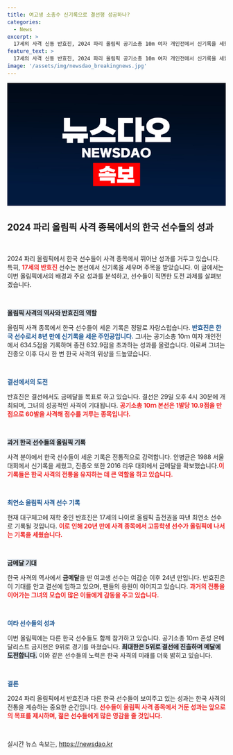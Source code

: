 ```yaml
---
title: 여고생 소총수 신기록으로 결선행 성공하나?
categories:
  - News
excerpt: >
  17세의 사격 신동 반효진, 2024 파리 올림픽 공기소총 10m 여자 개인전에서 신기록을 세웠다! 8년 만에 한국 선수로서 기록을 갱신하며 금메달 가능성을 높였다. 결선에서의 성과가 기대된다!
feature_text: >
  17세의 사격 신동 반효진, 2024 파리 올림픽 공기소총 10m 여자 개인전에서 신기록을 세웠다! 8년 만에 한국 선수로서 기록을 갱신하며 금메달 가능성을 높였다. 결선에서의 성과가 기대된다!
image: '/assets/img/newsdao_breakingnews.jpg'
---
```


<p><img src="/assets/img/newsdao_breakingnews.jpg" alt="firstkoreanews 속보" /></p>

<h2 data-ke-size="size26">2024 파리 올림픽 사격 종목에서의 한국 선수들의 성과</h2>

<p data-ke-size="size16">&nbsp;</p>

<p>2024 파리 올림픽에서 한국 선수들이 사격 종목에서 뛰어난 성과를 거두고 있습니다. 특히, <b><span style="color: #ee2323;">17세의 반효진</span></b> 선수는 본선에서 신기록을 세우며 주목을 받았습니다. 이 글에서는 이번 올림픽에서의 배경과 주요 성과를 분석하고, 선수들이 직면한 도전 과제를 살펴보겠습니다.</p>

<p data-ke-size="size16">&nbsp;</p>

<p><b><span style="background-color: #21538527;">올림픽 사격의 역사와 반효진의 역할</span></b> </p>

<p>올림픽 사격 종목에서 한국 선수들이 세운 기록은 정말로 자랑스럽습니다. <b><span style="color: #1a5490;">반효진은 한국 선수로서 8년 만에 신기록을 세운 주인공입니다.</span></b> 그녀는 공기소총 10ｍ 여자 개인전에서 634.5점을 기록하며 종전 632.9점을 초과하는 성과를 올렸습니다. 
이로써 그녀는 진종오 이후 다시 한 번 한국 사격의 위상을 드높였습니다.</p>

<p data-ke-size="size16">&nbsp;</p>

<p><b><span style="color: #1a5490;">결선에서의 도전</span></b></p>

<p>반효진은 결선에서도 금메달을 목표로 하고 있습니다. 결선은 29일 오후 4시 30분에 개최되며, 그녀의 성공적인 사격이 기대됩니다. <b><span style="color: #ee2323;">공기소총 10ｍ 본선은 1발당 10.9점을 만점으로 60발을 사격해 점수를 겨루는 종목입니다.</span></b></p>

<p data-ke-size="size16">&nbsp;</p>

<p><b><span style="background-color: #21538527;">과거 한국 선수들의 올림픽 기록</span></b></p>

<p>사격 분야에서 한국 선수들이 세운 기록은 전통적으로 강력합니다. 안병균은 1988 서울 대회에서 신기록을 세웠고, 진종오 또한 2016 리우 대회에서 금메달을 확보했습니다.<b><span style="color: #ee2323;">이 기록들은 한국 사격의 전통을 유지하는 데 큰 역할을 하고 있습니다.</span></b></p>

<p data-ke-size="size16">&nbsp;</p>

<p><b><span style="color: #1a5490;">최연소 올림픽 사격 선수 기록</span></b></p>

<p>현재 대구체고에 재학 중인 반효진은 17세의 나이로 올림픽 출전권을 따낸 최연소 선수로 기록될 것입니다. <b><span style="color: #ee2323;">이로 인해 20년 만에 사격 종목에서 고등학생 선수가 올림픽에 나서는 기록을 세웠습니다.</span></b></p>

<p data-ke-size="size16">&nbsp;</p>

<p><b><span style="background-color: #21538527;">금메달 기대</span></b></p>

<p>한국 사격의 역사에서 <b>금메달</b>을 딴 여고생 선수는 여갑순 이후 24년 만입니다. 반효진은 이 기대를 안고 결선에 임하고 있으며, 팬들의 응원이 이어지고 있습니다. <b><span style="color: #ee2323;">과거의 전통을 이어가는 그녀의 모습이 많은 이들에게 감동을 주고 있습니다.</span></b></p>

<p data-ke-size="size16">&nbsp;</p>

<p><b><span style="color: #1a5490;">여타 선수들의 성과</span></b></p>

<p>이번 올림픽에는 다른 한국 선수들도 함께 참가하고 있습니다. 공기소총 10ｍ 혼성 은메달리스트 금지현은 9위로 경기를 마쳤습니다. <b><span style="background-color: #21538527;">최대한은 5위로 결선에 진출하며 메달에 도전합니다.</span></b> 이와 같은 선수들의 노력은 한국 사격의 미래를 더욱 밝히고 있습니다.</p>

<p data-ke-size="size16">&nbsp;</p>

<p><b><span style="color: #1a5490;">결론</span></b></p>

<p>2024 파리 올림픽에서 반효진과 다른 한국 선수들이 보여주고 있는 성과는 한국 사격의 전통을 계승하는 중요한 순간입니다. <b><span style="color: #ee2323;">선수들이 올림픽 사격 종목에서 거둔 성과는 앞으로의 목표를 제시하며, 젊은 선수들에게 많은 영감을 줄 것입니다.</span></b></p>

<p data-ke-size="size16">&nbsp;</p>
실시간 뉴스 속보는, <a href="https://newsdao.kr" rel="dofollow">https://newsdao.kr</a>


